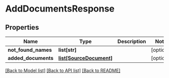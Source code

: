 # AddDocumentsResponse

## Properties
Name | Type | Description | Notes
------------ | ------------- | ------------- | -------------
**not_found_names** | **list[str]** |  | [optional] 
**added_documents** | [**list[SourceDocument]**](SourceDocument.md) |  | [optional] 

[[Back to Model list]](../README.md#documentation-for-models) [[Back to API list]](../README.md#documentation-for-api-endpoints) [[Back to README]](../README.md)

